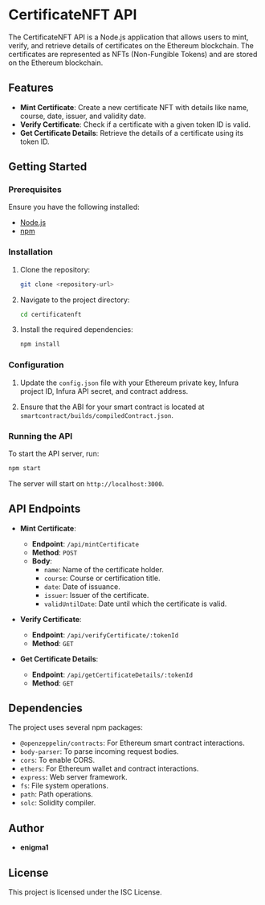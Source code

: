 # CertificateNFT API

The CertificateNFT API is a Node.js application that allows users to mint, verify, and retrieve details of certificates on the Ethereum blockchain. The certificates are represented as NFTs (Non-Fungible Tokens) and are stored on the Ethereum blockchain.

## Features

- **Mint Certificate**: Create a new certificate NFT with details like name, course, date, issuer, and validity date.
- **Verify Certificate**: Check if a certificate with a given token ID is valid.
- **Get Certificate Details**: Retrieve the details of a certificate using its token ID.

## Getting Started

### Prerequisites

Ensure you have the following installed:

- [Node.js](https://nodejs.org/)
- [npm](https://www.npmjs.com/)

### Installation

1. Clone the repository:
   ```bash
   git clone <repository-url>
   ```

2. Navigate to the project directory:
   ```bash
   cd certificatenft
   ```

3. Install the required dependencies:
   ```bash
   npm install
   ```

### Configuration

1. Update the `config.json` file with your Ethereum private key, Infura project ID, Infura API secret, and contract address.

2. Ensure that the ABI for your smart contract is located at `smartcontract/builds/compiledContract.json`.

### Running the API

To start the API server, run:

```bash
npm start
```

The server will start on `http://localhost:3000`.

## API Endpoints

- **Mint Certificate**:
  - **Endpoint**: `/api/mintCertificate`
  - **Method**: `POST`
  - **Body**:
    - `name`: Name of the certificate holder.
    - `course`: Course or certification title.
    - `date`: Date of issuance.
    - `issuer`: Issuer of the certificate.
    - `validUntilDate`: Date until which the certificate is valid.

- **Verify Certificate**:
  - **Endpoint**: `/api/verifyCertificate/:tokenId`
  - **Method**: `GET`

- **Get Certificate Details**:
  - **Endpoint**: `/api/getCertificateDetails/:tokenId`
  - **Method**: `GET`

## Dependencies

The project uses several npm packages:

- `@openzeppelin/contracts`: For Ethereum smart contract interactions.
- `body-parser`: To parse incoming request bodies.
- `cors`: To enable CORS.
- `ethers`: For Ethereum wallet and contract interactions.
- `express`: Web server framework.
- `fs`: File system operations.
- `path`: Path operations.
- `solc`: Solidity compiler.

## Author

- **enigma1**

## License

This project is licensed under the ISC License.
